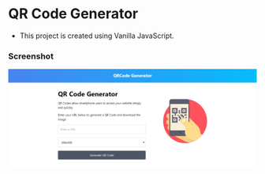 # QR Code Generator

- This project is created using Vanilla JavaScript.

### Screenshot

<img src="./img/QRCodeImg.jpg" />
